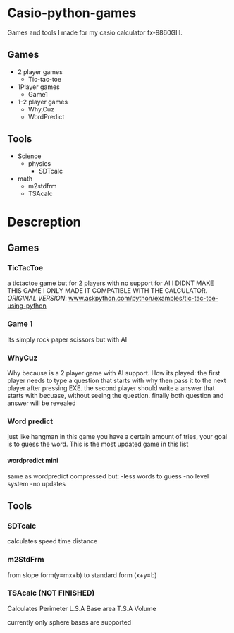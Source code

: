 # Casio-python-games
Games and tools I made for my casio calculator fx-9860GIII.

## Games
* 2 player games
	* Tic-tac-toe
* 1Player games
	* Game1
* 1-2 player games
	* Why,Cuz
	* WordPredict 
## Tools
* Science
	* physics
		* SDTcalc
* math
	* m2stdfrm
	* TSAcalc
  
# Descreption
## Games
### TicTacToe
a tictactoe game but for 2 players with no support for AI
I DIDNT MAKE THIS GAME I ONLY MADE IT COMPATIBLE WITH THE CALCULATOR.
*ORIGINAL VERSION*: www.askpython.com/python/examples/tic-tac-toe-using-python
### Game 1
Its simply rock paper scissors but with AI
### WhyCuz
Why because is a 2 player game with AI support.
How its played:
the first player needs to type a question that starts with why then pass 
it to the next player after pressing EXE.
the second player should write a answer that starts with becuase, 
without seeing the question.
finally both question and answer will be revealed
### Word predict
just like hangman in this game you have a certain amount of tries, your goal
is to guess the word.
This is the most updated game in this list
#### wordpredict mini
same as wordpredict compressed but:
-less words to guess
-no level system
-no updates

## Tools
### SDTcalc
calculates speed time distance
### m2StdFrm
from slope form(y=mx+b) to standard form (x+y=b)
### TSAcalc (NOT FINISHED)
Calculates 
Perimeter
L.S.A
Base area
T.S.A
Volume

currently only sphere bases are supported
